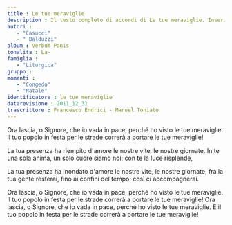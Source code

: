 ```yaml
--- 
title : Le tue meraviglie
description : Il testo completo di accordi di Le tue meraviglie. Inseriscila nel tuo canzoniere!
autori : 
   - "Casucci"
   - " Balduzzi"
album : Verbum Panis
tonalita : La-
famiglia : 
   - "Liturgica"
gruppo : 
momenti : 
   - "Congedo"
   - "Natale"
identificatore : le_tue_meraviglie
datarevisione : 2011_12_31
trascrittore : Francesco Endrici - Manuel Toniato
--- 
```




         


Ora lascia, o Signore, che io vada in pace,
perché ho visto le tue meraviglie.
Il tuo popolo in festa per le strade correrà
a portare le tue meraviglie!


La tua presenza ha riempito d'amore
le nostre vite, le nostre giornate.
In te una sola anima, un solo cuore siamo noi:
con te la luce risplende, 


La tua presenza ha inondato d'amore
le nostre vite, le nostre giornate,
fra la tua gente resterai, 
fino ai confini del tempo: così ci accompagnerai.


Ora lascia, o Signore, che io vada in pace,
perché ho visto le tue meraviglie.
Il tuo popolo in festa per le strade correrà
a portare le tue meraviglie!
Ora lascia, o Signore, che io vada in pace,
perché ho visto le tue meraviglie.
E il tuo popolo in festa per le strade correrà
a portare le tue meraviglie!


         


